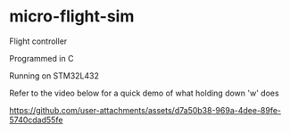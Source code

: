 # micro-flight-sim

Flight controller

Programmed in C

Running on STM32L432

Refer to the video below for a quick demo of what holding down 'w' does

https://github.com/user-attachments/assets/d7a50b38-969a-4dee-89fe-5740cdad55fe


